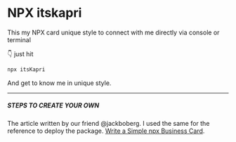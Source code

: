 # NPX itskapri
This my NPX card unique style to connect with me directly via console or terminal

👇 just hit 
```bash
npx itsKapri
```
And get to know me in unique style.

<hr/>

##### STEPS TO CREATE YOUR OWN
The article written by our friend @jackboberg. I used the same for the reference to deploy the package. 
[Write a Simple npx Business Card](https://studioelsa.se/blog/open-source-oss-npx-business-card). 
